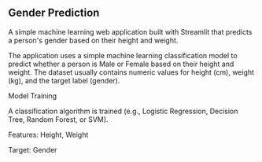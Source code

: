 ## Gender Prediction
A simple machine learning web application built with Streamlit that predicts a person's gender based on their height and weight.

The application uses a simple machine learning classification model to predict whether a person is Male or Female based on their height and weight. The dataset usually contains numeric values for height (cm), weight (kg), and the target label (gender).


Model Training

A classification algorithm is trained (e.g., Logistic Regression, Decision Tree, Random Forest, or SVM).

Features: Height, Weight

Target: Gender